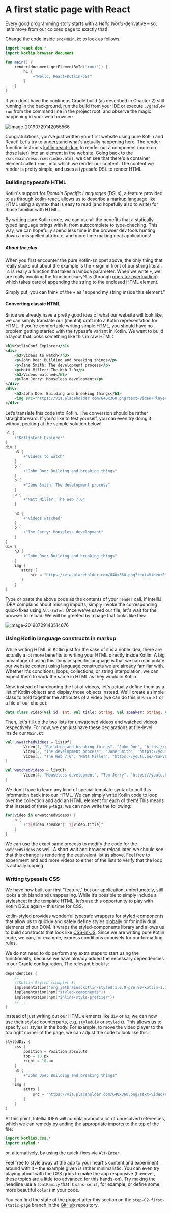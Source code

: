 # A first static page with React

Every good programming story starts with a *Hello World*-derivative – so, let's move from our colored page to exactly that!

Change the code inside `src/Main.kt` to look as follows:

```kotlin
import react.dom.*
import kotlin.browser.document

fun main() {
    render(document.getElementById("root")) {
        h1 {
            +"Hello, React+Kotlin/JS!"
        }
    }
}
```

If you don't have the continous Gradle build (as described in Chapter 2) still running in the background, run the build from your IDE or execute `./gradlew run` from the command line in the project root, and observe the magic happening in your web browser:

![image-20190729142055566](./assets/image-20190729142055566.png)

Congratulations, you've just written your first website using pure Kotlin and React! Let's try to understand what's actually happening here. The render function instructs [kotlin-react-dom](https://github.com/JetBrains/kotlin-wrappers/tree/master/kotlin-react-dom) to render out a component (more on those later) into an element in the website. Going back to the `/src/main/resources/index.html`, we can see that there's a container element called `root`, into which we render our content. The content we render is pretty simple, and uses a typesafe DSL to render HTML.

### Building typesafe HTML

Kotlin's support for *Domain Specific Languages* (DSLs), a feature provided to us through [kotlin-react](https://github.com/JetBrains/kotlin-wrappers/blob/master/kotlin-react/README.md), allows us to describe a markup language like HTML using a syntax that is easy to read (and hopefully also to write) for those familiar with HTML.

By writing pure Kotlin code, we can use all the benefits that a statically typed language brings with it, from autocomplete to type-checking. This way, we can hopefully spend less time in the browser dev tools hunting down a misspelled attribute, and more time making neat applications!

##### About the plus

When you first encounter the pure Kotlin-snippet above, the only thing that really sticks out about the example is the `+` sign in front of our string literal. `h1` is really a function that takes a lambda parameter. When we write `+`, we are really invoking the function `unaryPlus` (through [operator overloading](https://kotlinlang.org/docs/reference/operator-overloading.html)) which takes care of appending the string to the enclosed HTML element.

Simply put, you can think of the `+` as "append my string inside this element."

#### Converting classic HTML

Since we already have a pretty good idea of what our website will look like, we can simply translate our (mental) draft into a Kotlin representation for HTML. If you're comfortable writing simple HTML, you should have no problem getting started with the typesafe variant in Kotlin. We want to build a layout that looks something like this in raw HTML:

```xml
<h1>KotlinConf Explorer</h1>
<div>
    <h3>Videos to watch</h3>
    <p>John Doe: Building and breaking things</p>
    <p>Jane Smith: The development process</p>
    <p>Matt Miller: The Web 7.0</p>
    <h3>Videos watched</h3>
    <p>Tom Jerry: Mouseless development</p>
</div>
<div>
    <h3>John Doe: Building and breaking things</h3>
    <img src="https://via.placeholder.com/640x360.png?text=Video+Player+Placeholder">
</div>
```

Let’s translate this code into Kotlin. The conversion should be rather straightforward. If you'd like to test yourself, you can even try doing it without peeking at the sample solution below!

```kotlin
h1 {
    +"KotlinConf Explorer"
}
div {
    h3 {
        +"Videos to watch"
    }
    p {
        +"John Doe: Building and breaking things"
    }
    p {
        +"Jane Smith: The development process"
    }
    p {
        +"Matt Miller: The Web 7.0"
    }

    h3 {
        +"Videos watched"
    }
    p {
        +"Tom Jerry: Mouseless development"
    }
}
div {
    h3 {
        +"John Doe: Building and breaking things"
    }
    img {
       attrs {
           src = "https://via.placeholder.com/640x360.png?text=Video+Player+Placeholder"
       }
    }
}
```

Type or paste the above code as the contents of your `render` call. If IntelliJ IDEA complains about missing imports, simply invoke the corresponding quick-fixes using `Alt-Enter`. Once we've saved our file, let's wait for the browser to reload. We will be greeted by a page that looks like this:

![image-20190729143514676](./assets/image-20190729143514676.png)

### Using Kotlin language constructs in markup

While writing HTML in Kotlin just for the sake of it is a noble idea, there are actually a lot more benefits to writing your HTML directly inside Kotlin. A big advantage of using this domain specific language is that we can manipulate our website content using language constructs we are already familiar with. Whether it's conditions, loops, collections, or string interpolation, we can expect them to work the same in HTML as they would in Kotlin.

Now, instead of hardcoding the list of videos, let's actually define them as a list of Kotlin objects and display those objects instead. We'll create a simple class to hold together the attributes of a video (we can do this in `Main.kt` or a file of our choice):

```kotlin
data class Video(val id: Int, val title: String, val speaker: String, val videoUrl: String)
```

Then, let's fill up the two lists for unwatched videos and watched videos respectively. For now, we can just have these declarations at file-level inside our `Main.kt`:

```kotlin
val unwatchedVideos = listOf(
        Video(1, "Building and breaking things", "John Doe", "https://youtu.be/PsaFVLr8t4E"),
        Video(2, "The development process", "Jane Smith", "https://youtu.be/PsaFVLr8t4E"),
        Video(3, "The Web 7.0", "Matt Miller", "https://youtu.be/PsaFVLr8t4E")
)

val watchedVideos = listOf(
        Video(4, "Mouseless development", "Tom Jerry", "https://youtu.be/PsaFVLr8t4E")
)
```

We don't have to learn any kind of special template syntax to pull this information back into our HTML. We can simply write Kotlin code to loop over the collection and add an HTML element for each of them! This means that instead of three `p`-tags, we can now write the following:

```kotlin
for(video in unwatchedVideos) {
    p {
        +"${video.speaker}: ${video.title}"
    }
}
```

We can use the exact same process to modify the code for the `watchedVideos` as well. A short wait and browser reload later, we should see that this change is rendering the equivalent list as above. Feel free to experiment and add more videos to either of the lists to verify that the loop is actually looping.

### Writing typesafe CSS

We have now built our first "feature," but our application, unfortunately, still looks a bit bland and unappealing. While it’s possible to simply include a stylesheet in the template HTML, let’s use this opportunity to play with Kotlin DSLs again – this time for CSS.

[kotlin-styled](https://github.com/JetBrains/kotlin-wrappers/tree/master/kotlin-styled) provides wonderful typesafe wrappers for [styled-components](https://www.styled-components.com/) that allow us to quickly and safely define styles [globally](https://github.com/JetBrains/kotlin-wrappers/blob/master/kotlin-styled/README.md#global-styles) or for individual elements of our DOM. It wraps the styled-components library and allows us to build constructs that look like [CSS-in-JS](https://reactjs.org/docs/faq-styling.html#what-is-css-in-js). Since we are writing pure Kotlin code, we can, for example, express conditions concisely for our formatting rules.

We do not need to do perform any extra steps to start using the functionality, because we have already added the necessary dependencies in our Gradle configuration. The relevant block is:

```kotlin
dependencies {
    //...
    //Kotlin Styled (chapter 3)
    implementation("org.jetbrains:kotlin-styled:1.0.0-pre.90-kotlin-1.3.61")
    implementation(npm("styled-components"))
    implementation(npm("inline-style-prefixer"))
    //...
}
```

Instead of just writing out our HTML elements like `div` or `h3`, we can now use their `styled` counterparts, e.g. `styledDiv` or `styledH3`. This allows us to specify `css` styles in the body. For example, to move the video player to the top right corner of the page, we can adjust the code to look like this:

```kotlin
styledDiv {
    css {
        position = Position.absolute
        top = 10.px
        right = 10.px
    }
    h3 {
        +"John Doe: Building and breaking things"
    }
    img {
        attrs {
            src = "https://via.placeholder.com/640x360.png?text=Video+Player+Placeholder"
        }
    }
}
```

At this point, IntelliJ IDEA will complain about a lot of unresolved references, which we can remedy by adding the appropriate imports to the top of the file:

```kotlin
import kotlinx.css.*
import styled.*
```

or, alternatively, by using the quick-fixes via `Alt-Enter`.

Feel free to style away at the app to your heart's content and experiment around with it – the example given is rather minimalistic. You can even try playing about with the CSS grids to make the app responsive (however, these topics are a little too advanced for this hands-on). Try making the headline use a `fontFamily` that is `sans-serif`, for example, or define some more beautiful `color`s in your code.

You can find the state of the project after this section on the `step-02-first-static-page` branch in the [GitHub](https://github.com/kotlin-hands-on/web-app-react-kotlin-js-gradle/tree/step-02-first-static-page) repository.
